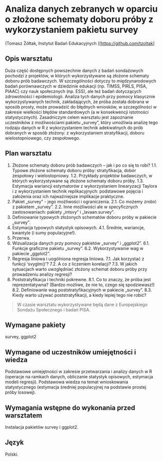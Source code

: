 # Analiza danych zebranych w oparciu o złożone schematy doboru próby z wykorzystaniem pakietu survey

(Tomasz Żółtak, Instytut Badań Edukacyjnych )[https://github.com/tzoltak]


## Opis warsztatu

Duża część dostępnych powszechnie danych z badań sondażowych pochodzi z projektów, w których wykorzystywane są złożone schematy doboru prób badawczych. W szczególności dotyczy to międzynarodowych badań porównawczych w dziedzinie edukacji (np. TIMSS, PIRLS, PISA, PIAAC) czy nauk społecznych (np. ESS), ale też badań dotyczących zdrowotności i epidemiologii. Analiza tych danych przy pomocy klasycznie wykorzystywanych technik, zakładających, że próba została dobrana w sposób prosty, może prowadzić do błędnych wniosków, w szczególności w zakresie wielkości błędów standardowych (a w konsekwencji istotności statystycznych). Zasadniczym celem warsztatu jest zapoznanie uczestników z możliwościami pakietu „survey”, który umożliwia analizę tego rodzaju danych w R z wykorzystaniem technik adekwatnych do prób dobranych w sposób złożony: z wykorzystaniem stratyfikacji, doboru wielostopniowego, czy zespołowego.

## Plan warsztatu

1. Złożone schematy doboru prób badawczych – jak i po co się to robi?
1.1. Typowe złożone schematy doboru próby: stratyfikacja, dobór zespołowy i wielostopniowy.
1.2. Przykłady projektów badawczych, w których wykorzystywane są złożone schematy doboru próby.
1.3. Estymacja wariancji estymatorów z wykorzystaniem linearyzacji Taylora i z wykorzystaniem technik replikacyjnych: podstawowe pojęcia i założenia oraz ich najważniejsze implikacje praktyczne.
2. Pakiet „survey” - jego możliwości i ograniczenia.
2.1. Co możemy zrobić z pakietem „survey”.
2.2. Inne możliwości ale w specyficznych zastosowaniach: pakiety „intsvy” i „lavaan.survey”.
3. Definiowanie typowych złożonych schematów doboru próby w pakiecie „survey”.
4. Estymacja typowych statystyk opisowych.
4.1. Średnie, wariancje, kwantyle (i sumy populacyjne!).
5. Przerwa.
6. Wizualizacja danych przy pomocy pakietów „survey” i „ggplot2”.
6.1. Funkcje graficzne pakietu „survey”.
6.2. Wykorzystywanie wag w pakiecie „ggplot2”.
7. Regresja liniowa i uogólniona regresja liniowa.
7.1. Jak korzystać z funkcji ‘svyglm()’?
7.2. A co z liczeniem korelacji?
7.3. W jakich sytuacjach warto uwzględniać złożony schemat doboru próby przy prowadzeniu analizy regresji?
8. Poststratyfikacja i techniki pokrewne.
8.1. Co to znaczy, że próba jest reprezentatywna? (Bardzo możliwe, że nie to, czego się spodziewasz!)
8.2. Definiowanie wag poststratyfikacyjnych w pakiecie „survey”.
8.3. Kiedy warto używać poststratyfikacji, a kiedy lepiej tego nie robić?

> W czasie warsztatu wykorzystywane będą dane z Europejskiego Sondażu Społecznego i badań PISA.

## Wymagane pakiety

survey, ggplot2

## Wymagane od uczestników umiejętności i wiedza

Podstawowe umiejętności w zakresie przetwarzania i analizy danych w R (operacje na ramkach danych, obliczanie statystyk opisowych, estymacja modeli regresji). Podstawowa wiedza na temat wnioskowania statystycznego (estymacja średniej populacyjnej na podstawie prostej próby losowej).

## Wymagania wstępne do wykonania przed warsztatem

Instalacja pakietów survey i ggplot2.

## Język 

Polski.
